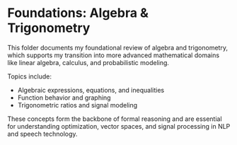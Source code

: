 # Foundations: Algebra & Trigonometry

This folder documents my foundational review of algebra and trigonometry, which supports my transition into more advanced mathematical domains like linear algebra, calculus, and probabilistic modeling.

Topics include:
- Algebraic expressions, equations, and inequalities
- Function behavior and graphing
- Trigonometric ratios and signal modeling

These concepts form the backbone of formal reasoning and are essential for understanding optimization, vector spaces, and signal processing in NLP and speech technology.
